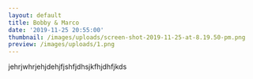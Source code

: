 ```yaml
---
layout: default
title: Bobby & Marco
date: '2019-11-25 20:55:00'
thumbnail: /images/uploads/screen-shot-2019-11-25-at-8.19.50-pm.png
preview: /images/uploads/1.png
---
```

jehrjwhrjehjdehjfjshfjdhsjkfhjdhfjkds
